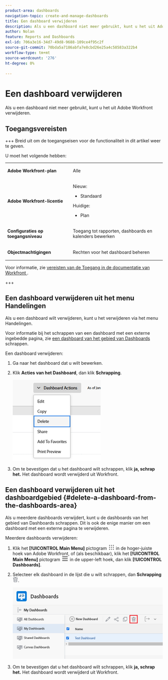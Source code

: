 ```yaml
---
product-area: dashboards
navigation-topic: create-and-manage-dashboards
title: Een dashboard verwijderen
description: Als u een dashboard niet meer gebruikt, kunt u het uit Adobe Workfront verwijderen.
author: Nolan
feature: Reports and Dashboards
exl-id: 706a3e16-34d7-49d8-9688-109ce4f95c2f
source-git-commit: 70bda5a7186abfa7e8cbd26e25a4c58583a322b4
workflow-type: tm+mt
source-wordcount: '276'
ht-degree: 0%

---
```


# Een dashboard verwijderen

<!-- Audited: 1/2025 -->

Als u een dashboard niet meer gebruikt, kunt u het uit Adobe Workfront verwijderen.

## Toegangsvereisten

+++ Breid uit om de toegangseisen voor de functionaliteit in dit artikel weer te geven.

U moet het volgende hebben:

<table style="table-layout:auto"> 
 <col> 
 <col> 
 <tbody> 
  <tr> 
   <td role="rowheader"><strong>Adobe Workfront-plan</strong></td> 
   <td> <p>Alle</p> </td> 
  </tr> 
  <tr> 
   <td role="rowheader"><strong>Adobe Workfront-licentie</strong></td> 
   <td> 
      <p>Nieuw:</p>
         <ul>
         <li><p>Standaard</p></li>
         </ul>
      <p>Huidige:</p>
         <ul>
         <li><p>Plan</p></li>
         </ul>
   </td>
  </tr> 
  <tr> 
   <td role="rowheader"><strong>Configuraties op toegangsniveau</strong></td> 
   <td> <p>Toegang tot rapporten, dashboards en kalenders bewerken</p></td> 
  </tr> 
  <tr> 
   <td role="rowheader"><strong>Objectmachtigingen</strong></td> 
   <td> <p>Rechten voor het dashboard beheren</p></td> 
  </tr> 
 </tbody> 
</table>

Voor informatie, zie [ vereisten van de Toegang in de documentatie van Workfront ](/help/quicksilver/administration-and-setup/add-users/access-levels-and-object-permissions/access-level-requirements-in-documentation.md).

+++

## Een dashboard verwijderen uit het menu Handelingen

Als u een dashboard wilt verwijderen, kunt u het verwijderen via het menu Handelingen.

Voor informatie bij het schrappen van een dashboard met een externe ingebedde pagina, zie [ een dashboard van het gebied van Dashboards ](#delete-a-dashboard-from-the-dashboards-area) schrappen.

Een dashboard verwijderen:

1. Ga naar het dashboard dat u wilt bewerken.
1. Klik **Acties van het Dashboard**, dan klik **Schrapping**.

   ![ Schrap dashboard ](assets/unshimmed-delete-dashboard.png)

1. Om te bevestigen dat u het dashboard wilt schrappen, klik **ja, schrap het.**
Het dashboard wordt verwijderd uit Workfront.

## Een dashboard verwijderen uit het dashboardgebied {#delete-a-dashboard-from-the-dashboards-area}

Als u meerdere dashboards verwijdert, kunt u de dashboards van het gebied van Dashboards schrappen. Dit is ook de enige manier om een dashboard met een externe pagina te verwijderen.

Meerdere dashboards verwijderen:

1. Klik het **[!UICONTROL Main Menu]** pictogram ![ Belangrijkste Menu ](/help/_includes/assets/main-menu-icon.png) in de hoger-juiste hoek van Adobe Workfront, of (als beschikbaar), klik het **[!UICONTROL Main Menu]** pictogram ![ Belangrijkste Menu ](/help/_includes/assets/main-menu-icon-left-nav.png) in de upper-left hoek, dan klik **[!UICONTROL Dashboards]**.
1. Selecteer elk dashboard in de lijst die u wilt schrappen, dan **Schrapping** ![ schrapt pictogram ](assets/delete.png).

   ![ Schrap dashboard ](assets/unshimmed-delete-dashboard-list.png)

1. Om te bevestigen dat u het dashboard wilt schrappen, klik **ja, schrap het.**
Het dashboard wordt verwijderd uit Workfront.
